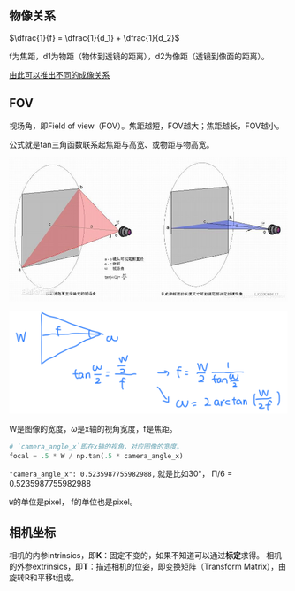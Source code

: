 ## 物像关系

$\dfrac{1}{f} = \dfrac{1}{d_1} + \dfrac{1}{d_2}$

f为焦距，d1为物距（物体到透镜的距离），d2为像距（透镜到像面的距离）。

[由此可以推出不同的成像关系](https://www.zhihu.com/question/38929736/answer/2327108553)

## FOV
视场角，即Field of view（FOV）。焦距越短，FOV越大；焦距越长，FOV越小。

公式就是tan三角函数联系起焦距与高宽、或物距与物高宽。

![图 1](./images/42233c45b2aac9127c39b30870163a7a6cf81a6e7bb3da56bc8c1d73973a5155.png)  


![图 1](./images/2db836f5a66a8f1a2111baafb5742a7a286a6c8225ec8e6db47c299d391556fc.png)  

  W是图像的宽度，$\omega$是x轴的视角宽度，f是焦距。
```python
# `camera_angle_x`即在x轴的视角，对应图像的宽度。
focal = .5 * W / np.tan(.5 * camera_angle_x)

```
`"camera_angle_x": 0.5235987755982988,` 就是比如30°， Π/6 = 0.5235987755982988

`W`的单位是pixel， f的单位也是pixel。

## 相机坐标

相机的内参intrinsics，即**K**：固定不变的，如果不知道可以通过**标定**求得。
相机的外参extrinsics，即**T**：描述相机的位姿，即变换矩阵（Transform Matrix），由旋转R和平移t组成。
